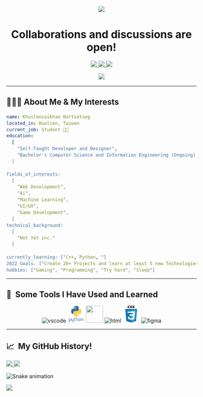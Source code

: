 <p align="center">
  <img src="https://capsule-render.vercel.app/api?type=waving&color=gradient&text=Hello!&height=100&section=header"/>
</p>

<h1 align="center">
  Collaborations and discussions are open! 
</h1>

<p align="center">
<a href="https://www.facebook.com/Huslensaihan.B">
  <img height="50" src="https://user-images.githubusercontent.com/98379236/205475373-35cae29c-5b77-46f5-8348-19d608a684bb.png"/>
</a>
<a href="https://www.linkedin.com/in/khuslensaikhan-battsetseg-1a5356259/">
  <img height="50" src="https://user-images.githubusercontent.com/98379236/205475377-b8b3ef00-807a-450f-8de6-e75bc0b9c586.png"/>
</a>
<a href="https://www.instagram.com/huskamun/">
  <img height="50" src="https://user-images.githubusercontent.com/98379236/205475393-40bd267c-de41-4e38-9129-f56cc24aa797.png"/>
</a>
</p>

<p align="center">
  <img src= "https://i.giphy.com/media/q217GUnfKAmJlFcjBX/giphy.webp">
</p>

---

<h2> 👨🏻‍💻 About Me & My Interests</h2>

```yaml
name: Khuslensaikhan Battsetseg
located_in: Hualien, Taiwan
current_job: Student 👨‍🎓
education:
  [
    "Self-Taught Developer and Designer",
    "Bachelor's Computer Science and Information Engineering (Ongoing),
  ]

fields_of_interests:
  [
    "Web Development",
    "Ai",
    "Machine Learning",
    "UI/UX",
    "Game Development",
  ]
technical_background:
  [
    "Not Yet inc."
  ]
  
currently_learning: ["C++, Python, "]
2022 Goals: ["Create 20+ Projects and learn at least 5 new Technologies."]
hobbies: ["Gaming", "Programming", "Try hard", "Sleep"]
```
  
---  
  
<h2> 🚀 &nbsp;Some Tools I Have Used and Learned</h2>
<p align="center">
<img src="https://cdn.jsdelivr.net/gh/devicons/devicon/icons/vscode/vscode-original.svg" alt="vscode" width="45" height="45"/>
<img src="https://raw.githubusercontent.com/devicons/devicon/master/icons/python/python-original-wordmark.svg" alt="python" width="45" height="45" />
<img src="https://cdn.jsdelivr.net/gh/devicons/devicon/icons/cplusplus/cplusplus-original.svg" width="45" height="45"/>
<img src="https://cdn.jsdelivr.net/gh/devicons/devicon/icons/html5/html5-original.svg" alt="html" width="45" height="45"/>
<img src="https://raw.githubusercontent.com/devicons/devicon/master/icons/css3/css3-original-wordmark.svg" alt="css3" width="45" height="45" />
<img src="https://cdn.jsdelivr.net/gh/devicons/devicon/icons/figma/figma-original.svg" alt="figma" width="45" height="45"/>   

</p>

---

<h2> 📈 &nbsp;My GitHub History!</h2>
<a href="https://github.com/Huska69">
  <img height="170em" src="https://github-readme-stats.vercel.app/api?username=Huska69&theme=noctis_minimus&show_icons=true" />
  <img height="170em" src="https://github-readme-stats.vercel.app/api/top-langs/?username=Huska69&theme=noctis_minimus&layout=compact" />
</a>

![Snake animation](https://github.com/thepiyushmalhotra/thepiyushmalhotra/blob/output/github-contribution-grid-snake.svg)
  
<p align="left">
  <img src="https://capsule-render.vercel.app/api?type=waving&color=gradient&height=100&section=footer"/>
</p>

